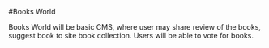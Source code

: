 #Books World

Books World will be basic CMS, where user may share review of the books, suggest book to site book collection. Users will be able to vote for books.
